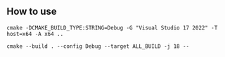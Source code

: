 

## How to use

```
cmake -DCMAKE_BUILD_TYPE:STRING=Debug -G "Visual Studio 17 2022" -T host=x64 -A x64 ..
```

```
cmake --build . --config Debug --target ALL_BUILD -j 18 --
```